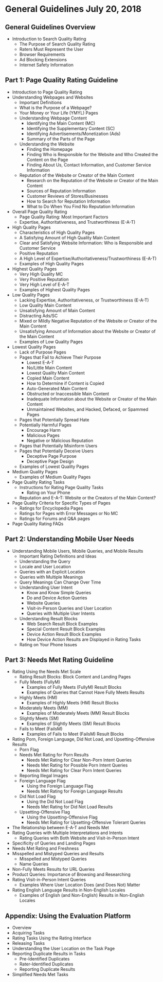 # General Guidelines July 20, 2018

## General Guidelines Overview

- Introduction to Search Quality Rating
  - The Purpose of Search Quality Rating
  - Raters Must Represent the User
  - Browser Requirements
  - Ad Blocking Extensions
  - Internet Safety Information

## Part 1: Page Quality Rating Guideline

- Introduction to Page Quality Rating
- Understanding Webpages and Websites
  - Important Definitions
  - What is the Purpose of a Webpage?
  - Your Money or Your Life (YMYL) Pages
  - Understanding Webpage Content
    - Identifying the Main Content (MC)
    - Identifying the Supplementary Content (SC)
    - Identifying Advertisements/Monetization (Ads)
    - Summary of the Parts of the Page
  - Understanding the Website
    - Finding the Homepage
    - Finding Who is Responsible for the Website and Who Created the Content on the Page
    - Finding About Us, Contact Information, and Customer Service Information
  - Reputation of the Website or Creator of the Main Content
    - Research on the Reputation of the Website or Creator of the Main Content
    - Sources of Reputation Information
    - Customer Reviews of Stores/Businesses
    - How to Search for Reputation Information
    - What to Do When You Find No Reputation Information
- Overall Page Quality Rating
  - Page Quality Rating: Most Important Factors
  - Expertise, Authoritativeness, and Trustworthiness (E-A-T)
- High Quality Pages
  - Characteristics of High Quality Pages
  - A Satisfying Amount of High Quality Main Content
  - Clear and Satisfying Website Information: Who is Responsible and Customer Service
  - Positive Reputation
  - A High Level of Expertise/Authoritativeness/Trustworthiness (E-A-T)
  - Examples of High Quality Pages
- Highest Quality Pages
  - Very High Quality MC
  - Very Positive Reputation
  - Very High Level of E-A-T
  - Examples of Highest Quality Pages
- Low Quality Pages
  - Lacking Expertise, Authoritativeness, or Trustworthiness (E-A-T)
  - Low Quality Main Content
  - Unsatisfying Amount of Main Content
  - Distracting Ads/SC
  - Mixed or Mildly Negative Reputation of the Website or Creator of the Main Content
  - Unsatisfying Amount of Information about the Website or Creator of the Main Content
  - Examples of Low Quality Pages
- Lowest Quality Pages
  - Lack of Purpose Pages
  - Pages that Fail to Achieve Their Purpose
    - Lowest E-A-T
    - No/Little Main Content
    - Lowest Quality Main Content
    - Copied Main Content
    - How to Determine if Content is Copied
    - Auto-Generated Main Content
    - Obstructed or Inaccessible Main Content
    - Inadequate Information about the Website or Creator of the Main Content
    - Unmaintained Websites, and Hacked, Defaced, or Spammed Pages
  - Pages that Potentially Spread Hate
  - Potentially Harmful Pages
    - Encourage Harm
    - Malicious Pages
    - Negative or Malicious Reputation
  - Pages that Potentially Misinform Users
  - Pages that Potentially Deceive Users
    - Deceptive Page Purpose
    - Deceptive Page Design
  - Examples of Lowest Quality Pages
- Medium Quality Pages
  - Examples of Medium Quality Pages
- Page Quality Rating Tasks
  - Instructions for Rating Page Quality Tasks
    - Rating on Your Phone
  - Reputation and E-A-T: Website or the Creators of the Main Content?
- Page Quality Criteria for Specific Types of Pages
  - Ratings for Encyclopedia Pages
  - Ratings for Pages with Error Messages or No MC
  - Ratings for Forums and Q&A pages
- Page Quality Rating FAQs

## Part 2: Understanding Mobile User Needs

- Understanding Mobile Users, Mobile Queries, and Mobile Results
  - Important Rating Definitions and Ideas
  - Understanding the Query
  - Locale and User Location
  - Queries with an Explicit Location
  - Queries with Multiple Meanings
  - Query Meanings Can Change Over Time
  - Understanding User Intent
    - Know and Know Simple Queries
    - Do and Device Action Queries
    - Website Queries
    - Visit-in-Person Queries and User Location
    - Queries with Multiple User Intents
  - Understanding Result Blocks
    - Web Search Result Block Examples
    - Special Content Result Block Examples
    - Device Action Result Block Examples
    - How Device Action Results are Displayed in Rating Tasks
  - Rating on Your Phone Issues

## Part 3: Needs Met Rating Guideline

- Rating Using the Needs Met Scale
  - Rating Result Blocks: Block Content and Landing Pages
  - Fully Meets (FullyM)
    - Examples of Fully Meets (FullyM) Result Blocks
    - Examples of Queries that Cannot Have Fully Meets Results
  - Highly Meets (HM)
    - Examples of Highly Meets (HM) Result Blocks
  - Moderately Meets (MM)
    - Examples of Moderately Meets (MM) Result Blocks
  - Slightly Meets (SM)
    - Examples of Slightly Meets (SM) Result Blocks
  - Fails to Meet (FailsM)
    - Examples of Fails to Meet (FailsM) Result Blocks
- Rating Porn, Foreign Language, Did Not Load, and Upsetting-Offensive Results
  - Porn Flag
  - Needs Met Rating for Porn Results
    - Needs Met Rating for Clear Non-Porn Intent Queries
    - Needs Met Rating for Possible Porn Intent Queries
    - Needs Met Rating for Clear Porn Intent Queries
  - Reporting Illegal Images
  - Foreign Language Flag
    - Using the Foreign Language Flag
    - Needs Met Rating for Foreign Language Results
  - Did Not Load Flag
    - Using the Did Not Load Flag
    - Needs Met Rating for Did Not Load Results
  - Upsetting-Offensive Flag
    - Using the Upsetting-Offensive Flag
    - Needs Met Rating for Upsetting-Offensive Tolerant Queries
- The Relationship between E-A-T and Needs Met
- Rating Queries with Multiple Interpretations and Intents
  - Rating Queries with Both Website and Visit-in-Person Intent
- Specificity of Queries and Landing Pages
- Needs Met Rating and Freshness
- Misspelled and Mistyped Queries and Results
  - Misspelled and Mistyped Queries
  - Name Queries
- Non-Fully Meets Results for URL Queries
- Product Queries: Importance of Browsing and Researching
- Rating Visit-in-Person Intent Queries
  - Examples Where User Location Does (and Does Not) Matter
- Rating English Language Results in Non-English Locales
  - Examples of English (and Non-English) Results in Non-English Locales

## Appendix: Using the Evaluation Platform

- Overview
- Acquiring Tasks
- Rating Tasks Using the Rating Interface
- Releasing Tasks
- Understanding the User Location on the Task Page
- Reporting Duplicate Results in Tasks
  - Pre-Identified Duplicates
  - Rater-Identified Duplicates
  - Reporting Duplicate Results
- Simplified Needs Met Tasks